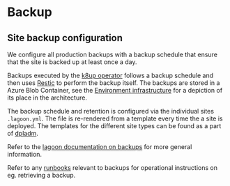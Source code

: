 # Backup

## Site backup configuration

We configure all production backups with a backup schedule that ensure that the
site is backed up at least once a day.

Backups executed by the [k8up operator](https://k8up.io/) follows a backup
schedule and then uses [Restic](https://restic.net/) to perform the backup
itself. The backups are stored in a Azure Blob Container, see the [Environment infrastructure](architecture/platform-environment-architecture.md)
for a depiction of its place in the architecture.

The backup schedule and retention is configured via the individual sites
`.lagoon.yml`. The file is re-rendered from a template every time the a site is
deployed. The templates for the different site types can be found as a part
of [dpladm](../infrastructure/dpladm).

Refer to the [lagoon documentation on backups](https://docs.lagoon.sh/lagoon/using-lagoon-advanced/backups)
for more general information.

Refer to any [runbooks](runbooks) relevant to backups for operational instructions
on eg. retrieving a backup.
